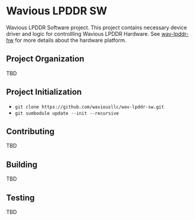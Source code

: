 # Wavious LPDDR SW
Wavious LPDDR Software project. This project contains necessary device driver and logic for 
controllling Wavious LPDDR Hardware. See [wav-lpddr-hw](https://github.com/waviousllc/wav-lpddr-hw) 
for more details about the hardware platform.

## Project Organization
TBD

## Project Initialization
  - `git clone https://github.com/waviousllc/wav-lpddr-sw.git`
  - `git sumbodule update --init --recursive`

## Contributing
TBD

## Building
TBD

## Testing
TBD


